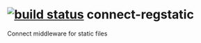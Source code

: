 [![build status](https://secure.travis-ci.org/dkiyatkin/connect-regstatic.png)](http://travis-ci.org/dkiyatkin/connect-regstatic)
connect-regstatic
=================

Connect middleware for static files
